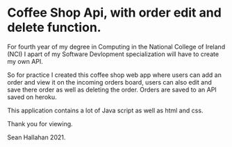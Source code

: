# Coffee Shop Api, with order edit and delete function.

For fourth year of my degree in Computing in the National College of Ireland (NCI) I apart of my Software Devlopment specialization will have to create my own API.

So for practice I created this coffee shop web app where users can add an order and view it on the incoming orders board, users can also edit and save there order as well as deleting the order.
Orders are saved to an API saved on heroku.

This application contains a lot of Java script as well as html and css.

Thank you for viewing.

Sean Hallahan 2021.
